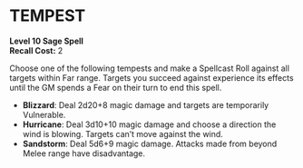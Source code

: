 # TEMPEST

**Level 10 Sage Spell**  
**Recall Cost:** 2

Choose one of the following tempests and make a Spellcast Roll against all targets within Far range. Targets you succeed against experience its effects until the GM spends a Fear on their turn to end this spell.

- **Blizzard**: Deal 2d20+8 magic damage and targets are temporarily Vulnerable.
- **Hurricane**: Deal 3d10+10 magic damage and choose a direction the wind is blowing. Targets can’t move against the wind.
- **Sandstorm**: Deal 5d6+9 magic damage. Attacks made from beyond Melee range have disadvantage.